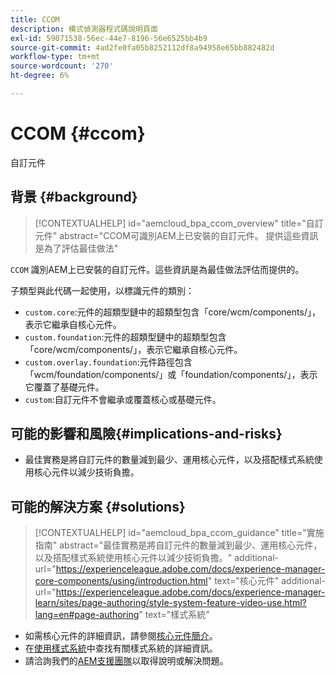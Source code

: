 ```yaml
---
title: CCOM
description: 模式偵測器程式碼說明頁面
exl-id: 59071538-56ec-44e7-8196-56e6525bb4b9
source-git-commit: 4ad2fe0fa05b8252112df8a94958e65bb882482d
workflow-type: tm+mt
source-wordcount: '270'
ht-degree: 6%

---
```


# CCOM {#ccom}

自訂元件

## 背景 {#background}

>[!CONTEXTUALHELP]
>id="aemcloud_bpa_ccom_overview"
>title="自訂元件"
>abstract="CCOM可識別AEM上已安裝的自訂元件。 提供這些資訊是為了評估最佳做法"

`CCOM` 識別AEM上已安裝的自訂元件。這些資訊是為最佳做法評估而提供的。

子類型與此代碼一起使用，以標識元件的類別：

* `custom.core`:元件的超類型鏈中的超類型包含「core/wcm/components/」，表示它繼承自核心元件。
* `custom.foundation`:元件的超類型鏈中的超類型包含「core/wcm/components/」，表示它繼承自核心元件。
* `custom.overlay.foundation`:元件路徑包含「wcm/foundation/components/」或「foundation/components/」，表示它覆蓋了基礎元件。
* `custom`:自訂元件不會繼承或覆蓋核心或基礎元件。

## 可能的影響和風險{#implications-and-risks}

* 最佳實務是將自訂元件的數量減到最少、運用核心元件，以及搭配樣式系統使用核心元件以減少技術負擔。

## 可能的解決方案 {#solutions}

>[!CONTEXTUALHELP]
>id="aemcloud_bpa_ccom_guidance"
>title="實施指南"
>abstract="最佳實務是將自訂元件的數量減到最少、運用核心元件，以及搭配樣式系統使用核心元件以減少技術負擔。"
>additional-url="https://experienceleague.adobe.com/docs/experience-manager-core-components/using/introduction.html" text="核心元件"
>additional-url="https://experienceleague.adobe.com/docs/experience-manager-learn/sites/page-authoring/style-system-feature-video-use.html?lang=en#page-authoring" text="樣式系統"

* 如需核心元件的詳細資訊，請參閱[核心元件簡介](https://experienceleague.adobe.com/docs/experience-manager-core-components/using/introduction.html?lang=zh-Hant)。
* 在[使用樣式系統](https://experienceleague.adobe.com/docs/experience-manager-learn/sites/page-authoring/style-system-feature-video-use.html?lang=en#page-authoring)中查找有關樣式系統的詳細資訊。
* 請洽詢我們的[AEM支援團隊](https://helpx.adobe.com/enterprise/using/support-for-experience-cloud.html)以取得說明或解決問題。
